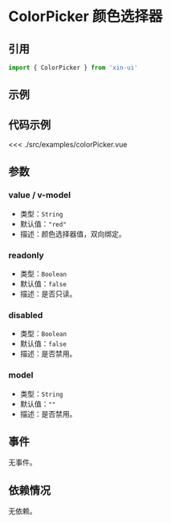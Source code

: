 # ColorPicker 颜色选择器

## 引用
```js
import { ColorPicker } from 'xin-ui'
```

## 示例
<example-color-picker/>

## 代码示例
<<< ./src/examples/colorPicker.vue

## 参数

### value / v-model

* 类型：`String`
* 默认值：`"red"`
* 描述：颜色选择器值，双向绑定。

### readonly

* 类型：`Boolean`
* 默认值：`false`
* 描述：是否只读。

### disabled

* 类型：`Boolean`
* 默认值：`false`
* 描述：是否禁用。

### model

* 类型：`String`
* 默认值：`""`
* 描述：是否禁用。

## 事件

无事件。

## 依赖情况

无依赖。






